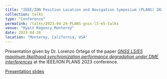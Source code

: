 ```yaml
---
title: "IEEE/ION Position Location and Navigation Symposium (PLANS) 2023"
collection: talks
type: "Conference"
permalink: /talks/2023-04-24-PLANS-gnss-l5-e5-talks
venue: "Hyatt Regency Monterey"
date: 2023-04-26
location: "Monterey, California, USA"
---
```


Presentation given by Dr. Lorenzo Ortega of the paper [*GNSS L5/E5 maximum likelihood synchronization performance degradation under DME interferences*](/publication/2023-04-24-PLANS-gnss-l5-e5) at the IEEE/ION PLANS 2023 conference.

[Presentation slides](http://clubeigt.github.io/files/2023_PLANS_gnss_l5_e5_presentation.pdf)
